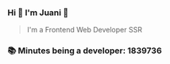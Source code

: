 ### Hi 👋 I&#39;m Juani 🦁

> I&#39;m a Frontend Web Developer SSR

### 📚 Minutes being a developer: 1839736
